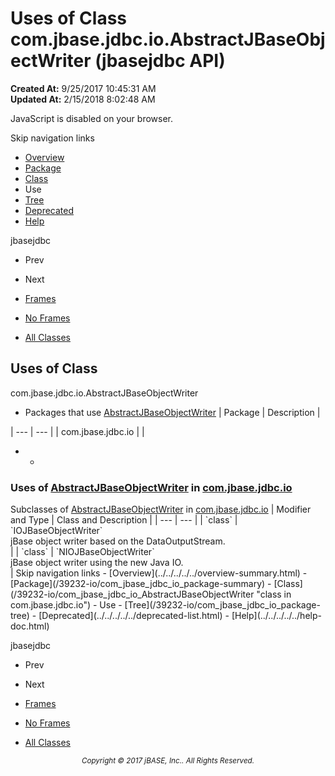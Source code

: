 # Uses of Class com.jbase.jdbc.io.AbstractJBaseObjectWriter (jbasejdbc   API)

**Created At:** 9/25/2017 10:45:31 AM  
**Updated At:** 2/15/2018 8:02:48 AM  

<script type="text/javascript"><!--
    try {
        if (location.href.indexOf('is-external=true') == -1) {
            parent.document.title="Uses of Class com.jbase.jdbc.io.AbstractJBaseObjectWriter (jbasejdbc   API)";
        }
    }
    catch(err) {
    }
//--></script><noscript><div>JavaScript is disabled on your browser.</div></noscript><!-- ========= START OF TOP NAVBAR ======= -->
<!--   -->
Skip navigation links
<!--   -->
- [Overview](../../../../../overview-summary.html)
- [Package](/39232-io/com_jbase_jdbc_io_package-summary)
- [Class](/39232-io/com_jbase_jdbc_io_AbstractJBaseObjectWriter "class in com.jbase.jdbc.io")
- Use
- [Tree](/39232-io/com_jbase_jdbc_io_package-tree)
- [Deprecated](../../../../../deprecated-list.html)
- [Help](../../../../../help-doc.html)


jbasejdbc <br>

- Prev
- Next


- [Frames](../../../../../index.html?com/jbase/jdbc/io/class-use//39235-class-use/com_jbase_jdbc_io_class-use_AbstractJBaseObjectWriter)
- [No Frames](/39235-class-use/com_jbase_jdbc_io_class-use_AbstractJBaseObjectWriter)


- [All Classes](../../../../../allclasses-noframe.html)


<script type="text/javascript"><!--
  allClassesLink = document.getElementById("allclasses_navbar_top");
  if(window==top) {
    allClassesLink.style.display = "block";
  }
  else {
    allClassesLink.style.display = "none";
  }
  //--></script>
<!--   -->
<!-- ========= END OF TOP NAVBAR ========= -->
## Uses of Class
com.jbase.jdbc.io.AbstractJBaseObjectWriter

- <caption><span>Packages that use <a href="/39232-io/com_jbase_jdbc_io_AbstractJBaseObjectWriter" title="class in com.jbase.jdbc.io">AbstractJBaseObjectWriter</a></span><span class="tabEnd"> </span></caption>| Package | Description |
| --- | --- |
| com.jbase.jdbc.io |   |
- - <!--   -->
### Uses of [AbstractJBaseObjectWriter](/39232-io/com_jbase_jdbc_io_AbstractJBaseObjectWriter "class in com.jbase.jdbc.io") in [com.jbase.jdbc.io](/39232-io/com_jbase_jdbc_io_package-summary)


<caption><span>Subclasses of <a href="/39232-io/com_jbase_jdbc_io_AbstractJBaseObjectWriter" title="class in com.jbase.jdbc.io">AbstractJBaseObjectWriter</a> in <a href="/39232-io/com_jbase_jdbc_io_package-summary">com.jbase.jdbc.io</a></span><span class="tabEnd"> </span></caption>| Modifier and Type | Class and Description |
| --- | --- |
| `class` | `IOJBaseObjectWriter`<br>jBase object writer based on the DataOutputStream.<br> |
| `class` | `NIOJBaseObjectWriter`<br>jBase object writer using the new Java IO.<br> |
<!-- ======= START OF BOTTOM NAVBAR ====== -->
<!--   -->
Skip navigation links
<!--   -->
- [Overview](../../../../../overview-summary.html)
- [Package](/39232-io/com_jbase_jdbc_io_package-summary)
- [Class](/39232-io/com_jbase_jdbc_io_AbstractJBaseObjectWriter "class in com.jbase.jdbc.io")
- Use
- [Tree](/39232-io/com_jbase_jdbc_io_package-tree)
- [Deprecated](../../../../../deprecated-list.html)
- [Help](../../../../../help-doc.html)


jbasejdbc <br>

- Prev
- Next


- [Frames](../../../../../index.html?com/jbase/jdbc/io/class-use//39235-class-use/com_jbase_jdbc_io_class-use_AbstractJBaseObjectWriter)
- [No Frames](/39235-class-use/com_jbase_jdbc_io_class-use_AbstractJBaseObjectWriter)


- [All Classes](../../../../../allclasses-noframe.html)


<script type="text/javascript"><!--
  allClassesLink = document.getElementById("allclasses_navbar_bottom");
  if(window==top) {
    allClassesLink.style.display = "block";
  }
  else {
    allClassesLink.style.display = "none";
  }
  //--></script>
<!--   -->
<!-- ======== END OF BOTTOM NAVBAR ======= -->
<small>			<center>			<i>Copyright © 2017 jBASE, Inc.. All Rights Reserved.</i>		</center></small>
